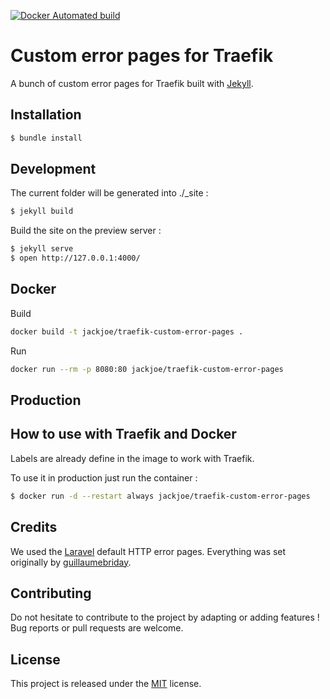 [![Docker Automated build](https://img.shields.io/docker/automated/jackjoe/traefik-custom-error-pages.svg)](https://hub.docker.com/r/jackjoe/traefik-custom-error-pages/)

# Custom error pages for Traefik

A bunch of custom error pages for Traefik built with [Jekyll](https://jekyllrb.com/).

## Installation

```bash
$ bundle install
```

## Development

The current folder will be generated into ./\_site :

```bash
$ jekyll build
```

Build the site on the preview server :

```bash
$ jekyll serve
$ open http://127.0.0.1:4000/
```

## Docker

Build

```bash
docker build -t jackjoe/traefik-custom-error-pages .
```

Run

```bash
docker run --rm -p 8080:80 jackjoe/traefik-custom-error-pages
```

## Production

## How to use with Traefik and Docker

Labels are already define in the image to work with Traefik.

To use it in production just run the container :

```bash
$ docker run -d --restart always jackjoe/traefik-custom-error-pages
```

## Credits

We used the [Laravel](https://laravel.com/) default HTTP error pages.
Everything was set originally by [guillaumebriday](https://github.com/guillaumebriday/traefik-custom-error-pages).

## Contributing

Do not hesitate to contribute to the project by adapting or adding features ! Bug reports or pull requests are welcome.

## License

This project is released under the [MIT](http://opensource.org/licenses/MIT) license.
